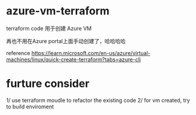# azure-vm-terraform

terraform code 用于创建 Azure VM

再也不用在Azure portal上面手动创建了，哈哈哈哈

reference https://learn.microsoft.com/en-us/azure/virtual-machines/linux/quick-create-terraform?tabs=azure-cli

# furture consider
1/ use terraform moudle to refactor the existing code
2/ for vm created, try to build enviroment